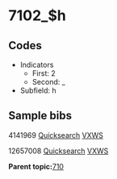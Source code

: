 # 7102\_$h

## Codes

-   Indicators
    -   First: 2
    -   Second: \_
-   Subfield: h

## Sample bibs

4141969 [Quicksearch](https://search.library.yale.edu/catalog/4141969) [VXWS](http://prodorbis.library.yale.edu:7014/vxws/GetHoldingsService?bibId=4141969)

12657008 [Quicksearch](https://search.library.yale.edu/catalog/12657008) [VXWS](http://prodorbis.library.yale.edu:7014/vxws/GetHoldingsService?bibId=12657008)

**Parent topic:**[710](../../tags/710/710.md)

